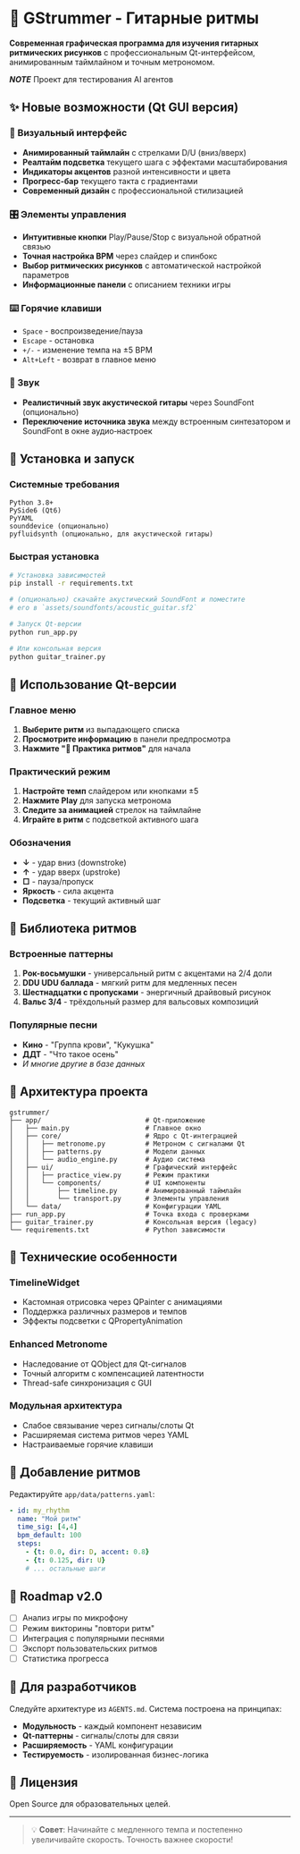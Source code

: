 # 🎸 GStrummer - Гитарные ритмы

**Современная графическая программа для изучения гитарных ритмических рисунков** с профессиональным Qt-интерфейсом, анимированным таймлайном и точным метрономом.

***NOTE*** Проект для тестирования AI агентов

## ✨ Новые возможности (Qt GUI версия)

### 🎵 Визуальный интерфейс
- **Анимированный таймлайн** с стрелками D/U (вниз/вверх)
- **Реалтайм подсветка** текущего шага с эффектами масштабирования
- **Индикаторы акцентов** разной интенсивности и цвета
- **Прогресс-бар** текущего такта с градиентами
- **Современный дизайн** с профессиональной стилизацией

### 🎛️ Элементы управления
- **Интуитивные кнопки** Play/Pause/Stop с визуальной обратной связью
- **Точная настройка BPM** через слайдер и спинбокс
- **Выбор ритмических рисунков** с автоматической настройкой параметров
- **Информационные панели** с описанием техники игры

### ⌨️ Горячие клавиши
- `Space` - воспроизведение/пауза
- `Escape` - остановка  
- `+/-` - изменение темпа на ±5 BPM
- `Alt+Left` - возврат в главное меню

### 🎸 Звук
- **Реалистичный звук акустической гитары** через SoundFont (опционально)
- **Переключение источника звука** между встроенным синтезатором и SoundFont в окне аудио‑настроек

## 🚀 Установка и запуск

### Системные требования
```
Python 3.8+
PySide6 (Qt6)
PyYAML
sounddevice (опционально)
pyfluidsynth (опционально, для акустической гитары)
```

### Быстрая установка
```bash
# Установка зависимостей
pip install -r requirements.txt

# (опционально) скачайте акустический SoundFont и поместите
# его в `assets/soundfonts/acoustic_guitar.sf2`

# Запуск Qt-версии
python run_app.py

# Или консольная версия
python guitar_trainer.py
```

## 🎯 Использование Qt-версии

### Главное меню
1. **Выберите ритм** из выпадающего списка
2. **Просмотрите информацию** в панели предпросмотра  
3. **Нажмите "🎵 Практика ритмов"** для начала

### Практический режим
1. **Настройте темп** слайдером или кнопками ±5
2. **Нажмите Play** для запуска метронома
3. **Следите за анимацией** стрелок на таймлайне
4. **Играйте в ритм** с подсветкой активного шага

### Обозначения
- **↓** - удар вниз (downstroke)
- **↑** - удар вверх (upstroke)  
- **□** - пауза/пропуск
- **Яркость** - сила акцента
- **Подсветка** - текущий активный шаг

## 🎼 Библиотека ритмов

### Встроенные паттерны
1. **Рок-восьмушки** - универсальный ритм с акцентами на 2/4 доли
2. **DDU UDU баллада** - мягкий ритм для медленных песен
3. **Шестнадцатки с пропусками** - энергичный драйвовый рисунок
4. **Вальс 3/4** - трёхдольный размер для вальсовых композиций

### Популярные песни
- **Кино** - "Группа крови", "Кукушка"
- **ДДТ** - "Что такое осень"
- *И многие другие в базе данных*

## 📁 Архитектура проекта

```
gstrummer/
├── app/                          # Qt-приложение
│   ├── main.py                   # Главное окно
│   ├── core/                     # Ядро с Qt-интеграцией
│   │   ├── metronome.py          # Метроном с сигналами Qt
│   │   ├── patterns.py           # Модели данных
│   │   └── audio_engine.py       # Аудио система
│   ├── ui/                       # Графический интерфейс
│   │   ├── practice_view.py      # Режим практики
│   │   └── components/           # UI компоненты
│   │       ├── timeline.py       # Анимированный таймлайн
│   │       └── transport.py      # Элементы управления
│   └── data/                     # Конфигурации YAML
├── run_app.py                    # Точка входа с проверками
├── guitar_trainer.py             # Консольная версия (legacy)
└── requirements.txt              # Python зависимости
```

## 🔧 Технические особенности

### TimelineWidget
- Кастомная отрисовка через QPainter с анимациями
- Поддержка различных размеров и темпов
- Эффекты подсветки с QPropertyAnimation

### Enhanced Metronome  
- Наследование от QObject для Qt-сигналов
- Точный алгоритм с компенсацией латентности
- Thread-safe синхронизация с GUI

### Модульная архитектура
- Слабое связывание через сигналы/слоты Qt
- Расширяемая система ритмов через YAML
- Настраиваемые горячие клавиши

## 🎼 Добавление ритмов

Редактируйте `app/data/patterns.yaml`:
```yaml
- id: my_rhythm
  name: "Мой ритм"  
  time_sig: [4,4]
  bpm_default: 100
  steps:
    - {t: 0.0, dir: D, accent: 0.8}
    - {t: 0.125, dir: U}
    # ... остальные шаги
```

## 🚧 Roadmap v2.0

- [ ] Анализ игры по микрофону
- [ ] Режим викторины "повтори ритм"
- [ ] Интеграция с популярными песнями  
- [ ] Экспорт пользовательских ритмов
- [ ] Статистика прогресса

## 🤝 Для разработчиков

Следуйте архитектуре из `AGENTS.md`. Система построена на принципах:
- **Модульность** - каждый компонент независим
- **Qt-паттерны** - сигналы/слоты для связи
- **Расширяемость** - YAML конфигурации
- **Тестируемость** - изолированная бизнес-логика

## 📄 Лицензия

Open Source для образовательных целей.

---

> 💡 **Совет**: Начинайте с медленного темпа и постепенно увеличивайте скорость. Точность важнее скорости!
